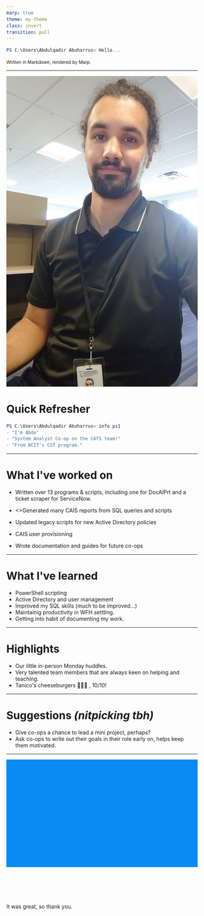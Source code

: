 ```yaml
---
marp: true
theme: my-theme
class: invert
transition: pull
--- 
```

```PowerShell
PS C:\Users\Abdulqadir Abuharrus> Hello...
```
<small>Written in Markdown, rendered by Marp.</small>

---
![bg left height:5in](media/work.jpg)
# Quick Refresher
<!-- <ul>
<li>I'm Abdo</li>
<li>System Analyst Co-op on the CATS team!</li>
<li>From BCIT's CST program.</li>
</ul> -->
```PowerShell
PS C:\Users\Abdulqadir Abuharrus> info.ps1
- "I'm Abdo"
- "System Analyst Co-op on the CATS team!"
- "From BCIT's CST program."
```

---
# What I've worked on
<div>
<ul>
<li>
    <p>Written over 13 programs & scripts, including one for DocAlPrt and a ticket scraper for ServiceNow.</p>
</li>
<li>
    <>Generated many CAIS reports from SQL queries and scripts</>
</li>
<li>
    <p>Updated legacy scripts for new Active Directory policies</p>
</li>
<li>
    <p>CAIS user provisioning</p>
</li>
<li>
    <p>Wrote documentation and guides for future co-ops</p>
</li>
<!-- <li>
    <small></small>
</li> -->
</ul>
</div>

---
# What I've learned
<div>
<ul>
<li>PowerShell scripting</li>
<li>Active Directory and user management</li>
<li>Improved my SQL skills (much to be improved...)</li>
<li>Maintainig productivity in WFH settting.</li>
<li>Getting into habit of documenting my work.</li>
</ul>
</div>

---
# Highlights
<ul>
<li>Our little in-person Monday huddles.</li>
<li>Very talented team members that are always keen on helping and teaching.</li>
<li>Tanico's cheeseburgers 🍔🍔🍔 , 10/10!</li>
</ul>

---
# Suggestions _(nitpicking tbh)_
<div>
<ul>
<li>Give co-ops a chance to lead a mini project, perhaps?</li>
<li>Ask co-ops to write out their goals in their role early on, helps keep them motivated.</li>
</ul>
</div>

---
![bg](media/bsod-bg.jpg)
<div>
    <h1><span style="color: #ffff">Goodbye :(</span></h1>
    <p>It was great, so thank you.</p>
</div>
